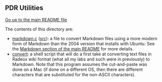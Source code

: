 PDR Utilities
-------------

[Go up to the main README file](../README.html)

The contents of this directory are:

- [markdown.c](markdown.c.html) ([src](markdown.c)): a file to convert
  Markdown files using a more modern form of Markdown than the 2004
  version that installs with Ubuntu.  See the [Markdown section of the
  main README](../README.html#markdown) for more details.
- [convert](convert): a shell script that will do a first take at
  converting text files in Radeox wiki format (what all my labs and
  such were in previously) to Markdown.  Note that this program
  assumes the cut-and-paste was done on a Mac (if done on a different
  OS, then there are different characters that are substituted for the
  non-ASCII characters).
